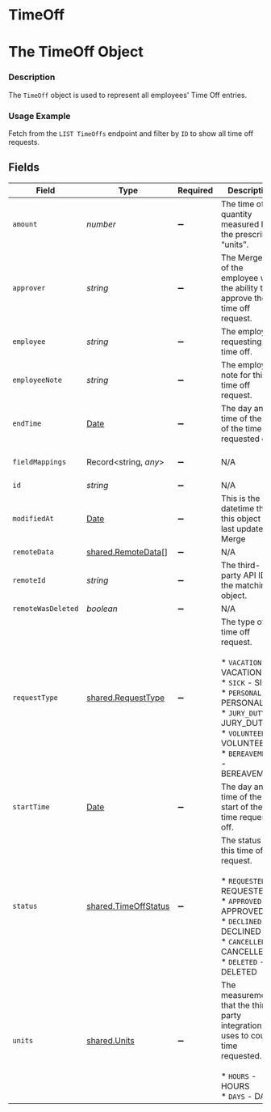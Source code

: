 # TimeOff

# The TimeOff Object
### Description
The `TimeOff` object is used to represent all employees' Time Off entries.

### Usage Example
Fetch from the `LIST TimeOffs` endpoint and filter by `ID` to show all time off requests.


## Fields

| Field                                                                                                                                                                            | Type                                                                                                                                                                             | Required                                                                                                                                                                         | Description                                                                                                                                                                      | Example                                                                                                                                                                          |
| -------------------------------------------------------------------------------------------------------------------------------------------------------------------------------- | -------------------------------------------------------------------------------------------------------------------------------------------------------------------------------- | -------------------------------------------------------------------------------------------------------------------------------------------------------------------------------- | -------------------------------------------------------------------------------------------------------------------------------------------------------------------------------- | -------------------------------------------------------------------------------------------------------------------------------------------------------------------------------- |
| `amount`                                                                                                                                                                         | *number*                                                                                                                                                                         | :heavy_minus_sign:                                                                                                                                                               | The time off quantity measured by the prescribed “units”.                                                                                                                        | 3                                                                                                                                                                                |
| `approver`                                                                                                                                                                       | *string*                                                                                                                                                                         | :heavy_minus_sign:                                                                                                                                                               | The Merge ID of the employee with the ability to approve the time off request.                                                                                                   | 9efbc633-3387-4306-aa55-e2c635e6bb4f                                                                                                                                             |
| `employee`                                                                                                                                                                       | *string*                                                                                                                                                                         | :heavy_minus_sign:                                                                                                                                                               | The employee requesting time off.                                                                                                                                                | d2f972d0-2526-434b-9409-4c3b468e08f0                                                                                                                                             |
| `employeeNote`                                                                                                                                                                   | *string*                                                                                                                                                                         | :heavy_minus_sign:                                                                                                                                                               | The employee note for this time off request.                                                                                                                                     | Moving into the new apartment Kendall Roy gave me!                                                                                                                               |
| `endTime`                                                                                                                                                                        | [Date](https://developer.mozilla.org/en-US/docs/Web/JavaScript/Reference/Global_Objects/Date)                                                                                    | :heavy_minus_sign:                                                                                                                                                               | The day and time of the end of the time requested off.                                                                                                                           | 2020-11-17T00:00:00Z                                                                                                                                                             |
| `fieldMappings`                                                                                                                                                                  | Record<string, *any*>                                                                                                                                                            | :heavy_minus_sign:                                                                                                                                                               | N/A                                                                                                                                                                              | {"organization_defined_targets":{"custom_key":"custom_value"},"linked_account_defined_targets":{"custom_key":"custom_value"}}                                                    |
| `id`                                                                                                                                                                             | *string*                                                                                                                                                                         | :heavy_minus_sign:                                                                                                                                                               | N/A                                                                                                                                                                              | 91b2b905-e866-40c8-8be2-efe53827a0aa                                                                                                                                             |
| `modifiedAt`                                                                                                                                                                     | [Date](https://developer.mozilla.org/en-US/docs/Web/JavaScript/Reference/Global_Objects/Date)                                                                                    | :heavy_minus_sign:                                                                                                                                                               | This is the datetime that this object was last updated by Merge                                                                                                                  | 2021-10-16T00:00:00Z                                                                                                                                                             |
| `remoteData`                                                                                                                                                                     | [shared.RemoteData](../../../sdk/models/shared/remotedata.md)[]                                                                                                                  | :heavy_minus_sign:                                                                                                                                                               | N/A                                                                                                                                                                              | [{"data":["Varies by platform"],"path":"/leave"}]                                                                                                                                |
| `remoteId`                                                                                                                                                                       | *string*                                                                                                                                                                         | :heavy_minus_sign:                                                                                                                                                               | The third-party API ID of the matching object.                                                                                                                                   | 19202938                                                                                                                                                                         |
| `remoteWasDeleted`                                                                                                                                                               | *boolean*                                                                                                                                                                        | :heavy_minus_sign:                                                                                                                                                               | N/A                                                                                                                                                                              |                                                                                                                                                                                  |
| `requestType`                                                                                                                                                                    | [shared.RequestType](../../../sdk/models/shared/requesttype.md)                                                                                                                  | :heavy_minus_sign:                                                                                                                                                               | The type of time off request.<br/><br/>* `VACATION` - VACATION<br/>* `SICK` - SICK<br/>* `PERSONAL` - PERSONAL<br/>* `JURY_DUTY` - JURY_DUTY<br/>* `VOLUNTEER` - VOLUNTEER<br/>* `BEREAVEMENT` - BEREAVEMENT | VACATION                                                                                                                                                                         |
| `startTime`                                                                                                                                                                      | [Date](https://developer.mozilla.org/en-US/docs/Web/JavaScript/Reference/Global_Objects/Date)                                                                                    | :heavy_minus_sign:                                                                                                                                                               | The day and time of the start of the time requested off.                                                                                                                         | 2020-11-10T00:00:00Z                                                                                                                                                             |
| `status`                                                                                                                                                                         | [shared.TimeOffStatus](../../../sdk/models/shared/timeoffstatus.md)                                                                                                              | :heavy_minus_sign:                                                                                                                                                               | The status of this time off request.<br/><br/>* `REQUESTED` - REQUESTED<br/>* `APPROVED` - APPROVED<br/>* `DECLINED` - DECLINED<br/>* `CANCELLED` - CANCELLED<br/>* `DELETED` - DELETED | APPROVED                                                                                                                                                                         |
| `units`                                                                                                                                                                          | [shared.Units](../../../sdk/models/shared/units.md)                                                                                                                              | :heavy_minus_sign:                                                                                                                                                               | The measurement that the third-party integration uses to count time requested.<br/><br/>* `HOURS` - HOURS<br/>* `DAYS` - DAYS                                                    | DAYS                                                                                                                                                                             |